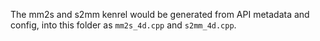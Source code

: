 The mm2s and s2mm kenrel would be generated from API metadata and config, into this folder as `mm2s_4d.cpp` and `s2mm_4d.cpp`.
